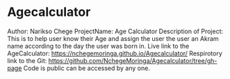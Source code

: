 # Agecalculator
Author: Narikso Chege
ProjectName: Age Calculator
Description of Project: This is to help user know their Age and assign the user the user an Akram name according to the day the user was born in.
Live link to the AgeCalculator: https://nchegemoringa.github.io/Agecalculator/
Respirotory link to the Git: https://github.com/NchegeMoringa/Agecalculator/tree/gh-page
Code is public can be accessed by any one. 